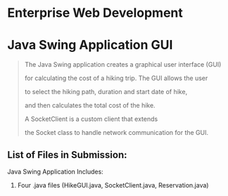 # Enterprise Web Development
# Java Swing Application GUI

> The Java Swing application creates a graphical user interface (GUI)
>
> for calculating the cost of a hiking trip. The GUI allows the user
>
> to select the hiking path, duration and start date of hike,
>
> and then calculates the total cost of the hike.
>
> A SocketClient is a custom client that extends
>
> the Socket class to handle network communication for the GUI.


## List of Files in Submission:
Java Swing Application Includes: 
1. Four .java files
   (HikeGUI.java, SocketClient.java, Reservation.java)

